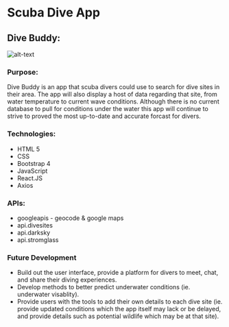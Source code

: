 # Scuba Dive App 
## Dive Buddy:
![alt-text](https://i.imgur.com/7Dae0or.png "Dive Buddy Logo")

### Purpose:
Dive Buddy is an app that scuba divers could use to search for dive sites in their area. The app will also display a host of data regarding that site, from water temperature to current wave conditions. Although there is no current database to pull for conditions under the water this app will continue to strive to proved the most up-to-date and accurate forcast for divers. 

### Technologies: 
- HTML 5
- CSS
- Bootstrap 4
- JavaScript
- React.JS
- Axios

### APIs: 
- googleapis - geocode & google maps
- api.divesites
- api.darksky
- api.stromglass

### Future Development
- Build out the user interface, provide a platform for divers to meet, chat, and share their diving experiences. 
- Develop methods to better predict underwater conditions (ie. underwater visablity). 
- Provide users with the tools to add their own details to each dive site (ie. provide updated conditions which the app itself may lack or be delayed, and provide details such as potential wildlife which may be at that site). 
